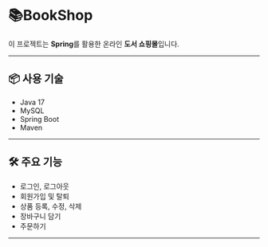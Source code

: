 # 📚BookShop

이 프로젝트는 **Spring**를 활용한 온라인 **도서 쇼핑몰**입니다.

---

## 📦 사용 기술

- Java 17  
- MySQL  
- Spring Boot
- Maven


---

## 🛠 주요 기능

- 로그인, 로그아웃
- 회원가입 및 탈퇴
- 상품 등록, 수정, 삭제
- 장바구니 담기
- 주문하기

---

